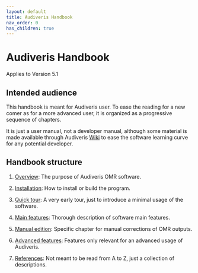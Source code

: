 ```yaml
---
layout: default
title: Audiveris Handbook
nav_order: 0
has_children: true
---
```

# Audiveris Handbook

Applies to Version 5.1

## Intended audience
This handbook is meant for Audiveris user.
To ease the reading for a new comer as for a more advanced user, it is organized
as a progressive sequence of chapters.

It is just a user manual, not a developer manual, although some material is made available through
Audiveris [Wiki](https://github.com/Audiveris/audiveris/wiki) to ease the software learning curve
for any potential developer.

## Handbook structure

1. [Overview](/overview.md):
The purpose of Audiveris OMR software.

2. [Installation](/install/README.md):
How to install or build the program.

3. [Quick tour](/quick/README.md):
A very early tour, just to introduce a minimal usage of the software.

4. [Main features](/main/README.md):
Thorough description of software main features.

5. [Manual edition](/edition/README.md):
Specific chapter for manual corrections of OMR outputs.

6. [Advanced features](/advanced/README.md):
Features only relevant for an advanced usage of Audiveris.

7. [References](/references.md):
Not meant to be read from A to Z, just a collection of descriptions.
